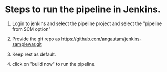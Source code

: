 # Steps to run the pipeline in Jenkins.

1. Login to jenkins and select the pipeline project and select the "pipeline from SCM option"

2. Provide the git repo as https://github.com/angautam/jenkins-samplewar.git

3. Keep rest as default.

4. click on "build now" to run the pipeline.
